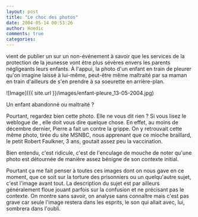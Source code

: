 ```yaml
---
layout: post
title: "Le choc des photos"
date: 2004-05-14 00:53:26
author: Hoedic
comments: true
categories: 
---
```



 vient de publier un  sur un non-événement à savoir que les services de la protection de la jeunesse vont être plus sévères envers les parents négligeants leurs enfants. À l'appui, la photo d'un enfant en train de pleurer qu'on imagine laissé à lui-même, peut-être même maltraité par sa maman en train d'ailleurs de s'en prendre à sa soeurette en arrière-plan.

![Image]({{ site.url }}/images/enfant-pleure_13-05-2004.jpg)
<div class="photoattrib">Un enfant abandonné ou maltraité ?</div>



Pourtant, regardez bien cette photo. Elle ne vous dit rien ? Si vous lisez le weblogue de , elle doit vous dire quelque chose. En effet, au moins de décembre dernier, Pierre a fait un  contre la grippe. On y retrouvait cette même photo, tirée du site MSNBC, nous apprenant que ce mioche braillard, le petit Robert Faulkner, 3 ans, goutait assez peu la vaccination.

Bien entendu, c'est ridicule, c'est de l'enculage de mouche de noter qu'une photo est détournée de manière assez bénigne de son contexte initial.

Pourtant ça me fait penser à toutes ces images dont on nous gave en ce moment, que ce soit sur la torture des prisonniers ou un quelqu'autre sujet, c'est l'image avant tout. La description du sujet est par ailleurs généralement floue jouant parfois sur la confusion et ne précisant pas le contexte. On montre sans savoir, on analyse sans connaître mais c'est pas grave car seule l'image restera dans les esprits, le son qui allait avec, lui, sombrera dans l'oubli.